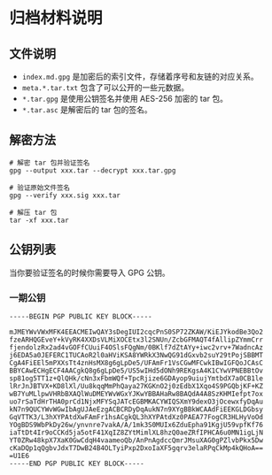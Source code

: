 # 归档材料说明

## 文件说明

* `index.md.gpg` 是加密后的索引文件，存储着序号和友链的对应关系。
* `meta.*.tar.txt` 包含了可以公开的一些元数据。
* `*.tar.gpg` 是使用公钥签名并使用 AES-256 加密的 tar 包。
* `*.tar.asc` 是解密后的 tar 包的签名。

## 解密方法

```shell
# 解密 tar 包并验证签名
gpg --output xxx.tar --decrypt xxx.tar.gpg

# 验证原始文件签名
gpg --verify xxx.sig xxx.tar

# 解压 tar 包
tar -xf xxx.tar
```

## 公钥列表

当你要验证签名的时候你需要导入 GPG 公钥。

### 一期公钥

```
-----BEGIN PGP PUBLIC KEY BLOCK-----

mJMEYWvVWxMFK4EEACMEIwQAY3sDegIUI2cqcPnS0SP72ZKAW/KiEJYkodBe3Qo2
fzeARHQGEveY+kVyRK4XXDsVLMiXOCEtx3l2SNUn/ZcbGFMAQT4fAllipZYmmCrr
fjendolzRx2ad4vGOFfCUuiF4OSlsFQgNm/0BKlf7dZtAYy+iwc2vrv+7WadncAz
j6EDA5a0JEFERC1TUCAoR2l0aHViKSA8YWRkX3NwQG91dGxvb2suY29tPojSBBMT
CgA4FiEEl5mPXXsTt4znHsMX8g6gLpDe5/UFAmFr1VsCGwMFCwkIBwIGFQoJCAsC
BBYCAwECHgECF4AACgkQ8g6gLpDe5/US5wIHd5dONh9REKgsA4K1CYwVPNEBBtOv
sp81og5TT1z+QlQHk/cNn3xFbmWQf+TpcRjize6GDAyop9uiujYmtbdX7a0CB1le
lRrJnJBTVX+KD8lXl/Uu8kqqMmPhQaya27KGKnO2j0zEdbX1Xqo4S9PGQbjKF+KZ
wB7YuMLlpwVHRbBXAQlWuDMEYWvWGxYJKwYBBAHaRw8BAQdA4A8SzKHMIefpt7ox
uo7rSaTdHrTHA0prCd1NjxMFYSqJATcEGBMKACYWIQSXmY9dexO3jOcewxfyDqAu
kN7n9QUCYWvWGwIbAgUJAeEzgACBCRDyDqAukN7n9XYgBBkWCAAdFiEEKGLDGbsy
GqVTTK3/L3hXYPAtdXwFAmFr1hsACgkQL3hXYPAtdXz0PAEA77FogCR3HLHyVoOd
YOgBDS9WbPkDy26w/ynvnre7vakA/A/1mk3S0MUIx6ZduEpha91KgjU59vpfKf76
iaTtDt4Ir9oCCKd5ja5otF41XqIZ8ZYtMimlXL8hzQ0aeZRfIPHCA6u0MN1igLjN
YT0ZRw48kpX7XaK0GwCdqH4vaameoQb/AnPnAgdccQmrJMsuXAG0gPZlvbPkx5Dw
cKaDQp1qQgbvJdxT7DwB24B4OLTyiPxp2DxoIaXF5gqrv3elaRPqCkMp4kQHoA==
=U1E6
-----END PGP PUBLIC KEY BLOCK-----
```
